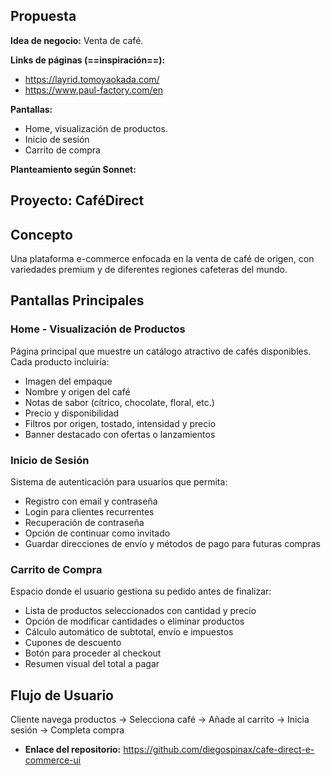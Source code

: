 ## Propuesta

**Idea de negocio:** Venta de café. 

**Links de páginas (==inspiración==):** 

- https://layrid.tomoyaokada.com/
- https://www.paul-factory.com/en

**Pantallas:**
- Home, visualización de productos.
- Inicio de sesión
- Carrito de compra

**Planteamiento según Sonnet:**

## Proyecto: **CaféDirect**

## Concepto

Una plataforma e-commerce enfocada en la venta de café de origen, con variedades premium y de diferentes regiones cafeteras del mundo.

## Pantallas Principales

### Home - Visualización de Productos

Página principal que muestre un catálogo atractivo de cafés disponibles. Cada producto incluiría:

- Imagen del empaque
- Nombre y origen del café
- Notas de sabor (cítrico, chocolate, floral, etc.)
- Precio y disponibilidad
- Filtros por origen, tostado, intensidad y precio
- Banner destacado con ofertas o lanzamientos

### Inicio de Sesión

Sistema de autenticación para usuarios que permita:

- Registro con email y contraseña
- Login para clientes recurrentes
- Recuperación de contraseña
- Opción de continuar como invitado
- Guardar direcciones de envío y métodos de pago para futuras compras

### Carrito de Compra

Espacio donde el usuario gestiona su pedido antes de finalizar:

- Lista de productos seleccionados con cantidad y precio
- Opción de modificar cantidades o eliminar productos
- Cálculo automático de subtotal, envío e impuestos
- Cupones de descuento
- Botón para proceder al checkout
- Resumen visual del total a pagar

## Flujo de Usuario

Cliente navega productos → Selecciona café → Añade al carrito → Inicia sesión → Completa compra

- **Enlace del repositorio:** https://github.com/diegospinax/cafe-direct-e-commerce-ui